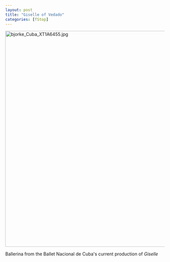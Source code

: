 ```yaml
---
layout: post
title: "Giselle of Vedado"
categories: [fStop]
---
```

<div class="thumbnail"><img alt="bjorke_Cuba_XT1A6455.jpg" src="http://www.botzilla.com/blog/archives/pix2017/bjorke_Cuba_XT1A6455.jpg" width="1024" height="683" border="0" /><div class="caption"><p>Ballerina from the Ballet Nacional de Cuba's current production of <i>Giselle</i></p></div></div>




